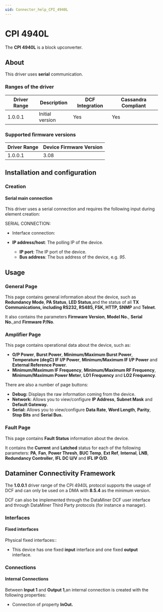 ```yaml
---
uid: Connector_help_CPI_4940L
---
```


# CPI 4940L

The **CPI 4940L** is a block upconverter.

## About

This driver uses **serial** communication.

### Ranges of the driver

| **Driver Range** | **Description** | **DCF Integration** | **Cassandra Compliant** |
|------------------|-----------------|---------------------|-------------------------|
| 1.0.0.1          | Initial version | Yes                 | Yes                     |

### Supported firmware versions

| **Driver Range** | **Device Firmware Version** |
|------------------|-----------------------------|
| 1.0.0.1          | 3.08                        |

## Installation and configuration

### Creation

#### Serial main connection

This driver uses a serial connection and requires the following input during element creation:

SERIAL CONNECTION:

- Interface connection:

- **IP address/host**: The polling IP of the device.
  - **IP port**: The IP port of the device.
  - **Bus address**: The bus address of the device, e.g. *95*.

## Usage

### General Page

This page contains general information about the device, such as **Redundancy Mode**, **PA Status**, **LED Status**,and the status of all **TX Communications, including RS232, RS485, FSK, HTTP, SNMP** and **Telnet**.

It also contains the parameters **Firmware Version**, **Model No.**, **Serial No.**,and **Firmware P/No**.

### Amplifier Page

This page contains operational data about the device, such as:

- **O/P Power**, **Burst Power**, **Minimum/Maximum Burst Power**, **Temperature (degC) IF I/P Power**, **Minimum/Maximum IF I/P Power** and **External Reference Power**.
- **Minimum/Maximum IF Frequency**, **Minimum/Maximum RF Frequency**, **Minimum/Maximum Power Meter**, **LO1 Frequency** and **LO2 Frequency**.

There are also a number of page buttons:

- **Debug:** Displays the raw information coming from the device.
- **Network:** Allows you to view/configure **IP Address**, **Subnet Mask** and **Default Gateway.**
- **Serial:** Allows you to view/configure **Data Rate**, **Word Length**, **Parity**, **Stop Bits** and **Serial Bus.**

### Fault Page

This page contains **Fault Status** information about the device.

It contains the **Current** and **Latched** status for each of the following parameters: **PA**, **Fan**, **Power Thresh**, **BUC Temp**, **Ext Ref**, **Internal**, **LNB**, **Redundancy Controller**, **IFL DC U/V** and **IFL IP O/D**.

## Dataminer Connectivity Framework

The **1.0.0.1** driver range of the CPI 4940L protocol supports the usage of DCF and can only be used on a DMA with **8.5.4** as the minimum version.

DCF can also be implemented through the DataMiner DCF user interface and through DataMiner Third Party protocols (for instance a manager).

### Interfaces

#### Fixed interfaces

Physical fixed interfaces::

- This device has one fixed **input** interface and one fixed **output** interface.

### Connections

#### Internal Connections

Between **Input 1** and **Output 1**,an internal connection is created with the following properties:

- Connection of property **InOut.**
